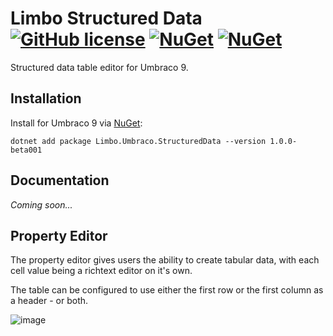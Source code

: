# Limbo Structured Data  [![GitHub license](https://img.shields.io/badge/license-MIT-blue.svg)](LICENSE.md) [![NuGet](https://img.shields.io/nuget/v/Limbo.Umbraco.StructuredData.svg)](https://www.nuget.org/packages/Limbo.Umbraco.StructuredData) [![NuGet](https://img.shields.io/nuget/dt/Limbo.Umbraco.StructuredData.svg)](https://www.nuget.org/packages/Limbo.Umbraco.StructuredData) <!--[![Our Umbraco](https://img.shields.io/badge/our-umbraco-%233544B1)](https://our.umbraco.com/packages/backoffice-extensions/limbo-structured-data/)-->

Structured data table editor for Umbraco 9.

## Installation

Install for Umbraco 9 via [NuGet](https://www.nuget.org/packages/Limbo.Umbraco.StructuredData/1.0.0-beta001):

```
dotnet add package Limbo.Umbraco.StructuredData --version 1.0.0-beta001
```

## Documentation

*Coming soon...*

## Property Editor

The property editor gives users the ability to create tabular data, with each cell value being a richtext editor on it's own.

The table can be configured to use either the first row or the first column as a header - or both.

![image](https://user-images.githubusercontent.com/3634580/159875238-bc72a39a-311d-423b-a23a-313f6bc2ae44.png)
